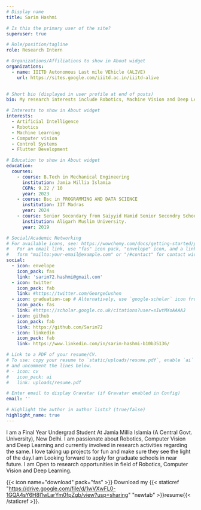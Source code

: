 ```yaml
---
# Display name
title: Sarim Hashmi

# Is this the primary user of the site?
superuser: true

# Role/position/tagline
role: Research Intern

# Organizations/Affiliations to show in About widget
organizations:
  - name: IIITD Autonomous Last mile VEhicle (ALIVE)
    url: https://sites.google.com/iiitd.ac.in/iiitd-alive
    

# Short bio (displayed in user profile at end of posts)
bio: My research interests include Robotics, Machine Vision and Deep Learning.

# Interests to show in About widget
interests:
  - Artificial Intelligence
  - Robotics
  - Machine Learning
  - Computer vision
  - Control Systems
  - Flutter Development 

# Education to show in About widget
education:
  courses:
    - course: B.Tech in Mechanical Engineering
      institution: Jamia Millia Islamia
      CGPA: 9.22 / 10
      year: 2023
    - course: Bsc in PROGRAMMING AND DATA SCIENCE 
      institution: IIT Madras
      year: 2024
    - course: Senior Secondary from Saiyyid Hamid Senior Secondry School
      institution: Aligarh Muslim University.
      year: 2019

# Social/Academic Networking
# For available icons, see: https://wowchemy.com/docs/getting-started/page-builder/#icons
#   For an email link, use "fas" icon pack, "envelope" icon, and a link in the
#   form "mailto:your-email@example.com" or "/#contact" for contact widget.
social:
  - icon: envelope
    icon_pack: fas
    link: 'sarim72.hashmi@gmail.com'
  - icon: twitter
    icon_pack: fab
    link: #https://twitter.com/GeorgeCushen
  - icon: graduation-cap # Alternatively, use `google-scholar` icon from `ai` icon pack
    icon_pack: fas
    link: #https://scholar.google.co.uk/citations?user=sIwtMXoAAAAJ
  - icon: github
    icon_pack: fab
    link: https://github.com/Sarim72
  - icon: linkedin
    icon_pack: fab
    link: https://www.linkedin.com/in/sarim-hashmi-b10b35136/

# Link to a PDF of your resume/CV.
# To use: copy your resume to `static/uploads/resume.pdf`, enable `ai` icons in `params.toml`,
# and uncomment the lines below.
# - icon: cv
#   icon_pack: ai
#   link: uploads/resume.pdf

# Enter email to display Gravatar (if Gravatar enabled in Config)
email: ''

# Highlight the author in author lists? (true/false)
highlight_name: true
---
```


I am a Final Year Undergrad Student At Jamia Millia Islamia (A Central Govt. University), New Delhi. I am passionate about Robotics, Computer Vision and Deep Learning and currently involved in research activities regarding the same. I love taking up projects for fun and make sure they see the light of the day.I am Looking forward to apply for graduate schools in near future. I am Open to research opportunities in field of Robotics, Computer Vision and Deep Learning.


{{< icon name="download" pack="fas" >}} Download my {{< staticref "https://drive.google.com/file/d/1wVXwFL0-1GQA4sY6H8I1wLarYm0fpZgb/view?usp=sharing" "newtab" >}}resume{{< /staticref >}}.
